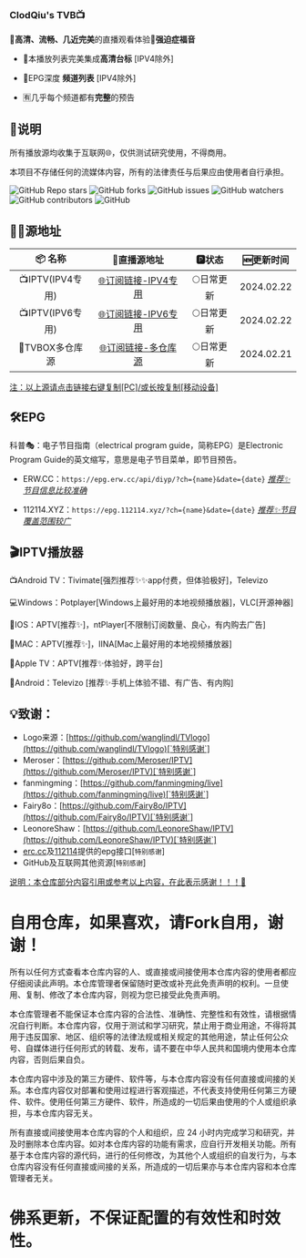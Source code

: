 ### ClodQiu's TVB📺
🎈**高清、流畅、几近完美**的直播观看体验🎈**强迫症福音**

- 🔮本播放列表完美集成**高清台标** [IPV4除外]

- 💯EPG深度 **频道列表** [IPV4除外]

- 🈶几乎每个频道都有**完整**的预告

## 📖说明

所有播放源均收集于互联网🌐，仅供测试研究使用，不得商用。

本项目不存储任何的流媒体内容，所有的法律责任与后果应由使用者自行承担。

<p>
<img alt="GitHub Repo stars" src="https://img.shields.io/github/stars/ClodQiu/TVBox">
<img alt="GitHub forks" src="https://img.shields.io/github/forks/ClodQiu/TVBox">
<img alt="GitHub issues" src="https://img.shields.io/github/issues/ClodQiu/TVBox">
<img alt="GitHub watchers" src="https://img.shields.io/github/watchers/ClodQiu/TVBox">
<img alt="GitHub contributors" src="https://img.shields.io/github/contributors/ClodQiu/TVBox">
<img alt="GitHub" src="https://img.shields.io/github/license/ClodQiu/TVBox">
</p>

## 🏄‍♀️源地址

|     📦 名称      |                         🔗直播源地址                          |   🅿状态   | 🆕更新时间  |
| :-------------: | :----------------------------------------------------------: | :-------: | :--------: |
| 📺IPTV(IPV4专用) | [🌐订阅链接-IPV4专用](https://raw.gitmirror.com/Crap996/TVBox/main/IPV4.M3U)| 🌕日常更新 | 2024.02.22 |
| 📺IPTV(IPV6专用) | [🌐订阅链接-IPV6专用](https://raw.gitmirror.com/Crap996/TVBox/main/IPV6.M3U)| 🌕日常更新 | 2024.02.22 |
| 🧢TVBOX多仓库源 | [🌐订阅链接-多仓库源](https://raw.gitmirror.com/Crap996/TVBox/main/5iClub.TV)| 🌕日常更新 | 2024.02.21 |

<u>注：以上源请点击链接右键复制[PC]/或长按复制[移动设备]</u>

## 🛠️EPG

科普🎭：电子节目指南（electrical program guide，简称EPG）是Electronic Program Guide的英文缩写，意思是电子节目菜单，即节目预告。

- ERW.CC：`https://epg.erw.cc/api/diyp/?ch={name}&date={date}` *<u>推荐✨节目信息比较准确</u>*

- 112114.XYZ：`https://epg.112114.xyz/?ch={name}&date={date}` <u>*推荐✨节目覆盖范围较广*</u>

## 🎬IPTV播放器

📺Android TV：Tivimate[强烈推荐✨✨app付费，但体验极好]，Televizo

💻Windows：Potplayer[Windows上最好用的本地视频播放器]，VLC[开源神器]

📱IOS：APTV[推荐✨]，ntPlayer[不限制订阅数量、良心，有内购去广告]

📡MAC：APTV[推荐✨]，IINA[Mac上最好用的本地视频播放器]

💽Apple TV：APTV[推荐✨体验好，跨平台]

📲Android：Televizo [推荐✨手机上体验不错、有广告、有内购]

## 💡致谢：
- Logo来源：[https://github.com/wanglindl/TVlogo](https://github.com/wanglindl/TVlogo)[`特别感谢`]
- Meroser：[https://github.com/Meroser/IPTV](https://github.com/Meroser/IPTV)[`特别感谢`]
- fanmingming：[https://github.com/fanmingming/live](https://github.com/fanmingming/live)[`特别感谢`]
- Fairy8o：[https://github.com/Fairy8o/IPTV](https://github.com/Fairy8o/IPTV)[`特别感谢`]
- LeonoreShaw：[https://github.com/LeonoreShaw/IPTV](https://github.com/LeonoreShaw/IPTV)[`特别感谢`]
- [erc.cc](https://epg.erw.cc/)及[112114](https://epg.112114.xyz)提供的epg接口[`特别感谢`]
- GitHub及互联网其他资源[`特别感谢`]

<u>说明：本仓库部分内容引用或参考以上内容，在此表示感谢！！！🎈</u>

# 自用仓库，如果喜欢，请Fork自用，谢谢！

所有以任何方式查看本仓库内容的人、或直接或间接使用本仓库内容的使用者都应仔细阅读此声明。本仓库管理者保留随时更改或补充此免责声明的权利。一旦使用、复制、修改了本仓库内容，则视为您已接受此免责声明。

本仓库管理者不能保证本仓库内容的合法性、准确性、完整性和有效性，请根据情况自行判断。本仓库内容，仅用于测试和学习研究，禁止用于商业用途，不得将其用于违反国家、地区、组织等的法律法规或相关规定的其他用途，禁止任何公众号、自媒体进行任何形式的转载、发布，请不要在中华人民共和国境内使用本仓库内容，否则后果自负。

本仓库内容中涉及的第三方硬件、软件等，与本仓库内容没有任何直接或间接的关系。本仓库内容仅对部署和使用过程进行客观描述，不代表支持使用任何第三方硬件、软件。使用任何第三方硬件、软件，所造成的一切后果由使用的个人或组织承担，与本仓库内容无关。

所有直接或间接使用本仓库内容的个人和组织，应 24 小时内完成学习和研究，并及时删除本仓库内容。如对本仓库内容的功能有需求，应自行开发相关功能。所有基于本仓库内容的源代码，进行的任何修改，为其他个人或组织的自发行为，与本仓库内容没有任何直接或间接的关系，所造成的一切后果亦与本仓库内容和本仓库管理者无关。

# 佛系更新，不保证配置的有效性和时效性。
